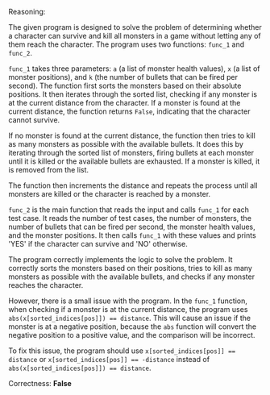 Reasoning:

The given program is designed to solve the problem of determining whether a character can survive and kill all monsters in a game without letting any of them reach the character. The program uses two functions: `func_1` and `func_2`.

`func_1` takes three parameters: `a` (a list of monster health values), `x` (a list of monster positions), and `k` (the number of bullets that can be fired per second). The function first sorts the monsters based on their absolute positions. It then iterates through the sorted list, checking if any monster is at the current distance from the character. If a monster is found at the current distance, the function returns `False`, indicating that the character cannot survive.

If no monster is found at the current distance, the function then tries to kill as many monsters as possible with the available bullets. It does this by iterating through the sorted list of monsters, firing bullets at each monster until it is killed or the available bullets are exhausted. If a monster is killed, it is removed from the list.

The function then increments the distance and repeats the process until all monsters are killed or the character is reached by a monster.

`func_2` is the main function that reads the input and calls `func_1` for each test case. It reads the number of test cases, the number of monsters, the number of bullets that can be fired per second, the monster health values, and the monster positions. It then calls `func_1` with these values and prints 'YES' if the character can survive and 'NO' otherwise.

The program correctly implements the logic to solve the problem. It correctly sorts the monsters based on their positions, tries to kill as many monsters as possible with the available bullets, and checks if any monster reaches the character.

However, there is a small issue with the program. In the `func_1` function, when checking if a monster is at the current distance, the program uses `abs(x[sorted_indices[pos]]) == distance`. This will cause an issue if the monster is at a negative position, because the `abs` function will convert the negative position to a positive value, and the comparison will be incorrect.

To fix this issue, the program should use `x[sorted_indices[pos]] == distance` or `x[sorted_indices[pos]] == -distance` instead of `abs(x[sorted_indices[pos]]) == distance`.

Correctness: **False**